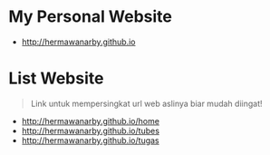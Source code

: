 # My Personal Website
* http://hermawanarby.github.io
# List Website
> Link untuk mempersingkat url web aslinya biar mudah diingat!
* http://hermawanarby.github.io/home
* http://hermawanarby.github.io/tubes
* http://hermawanarby.github.io/tugas
